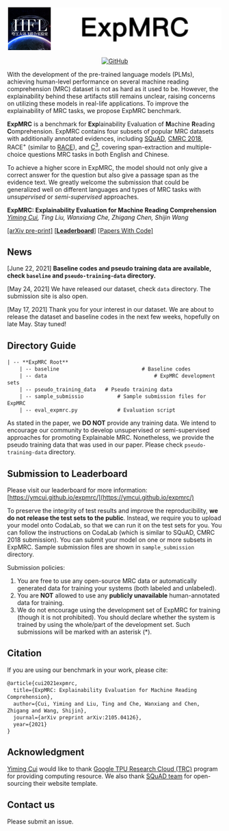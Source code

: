 <p align="center">
    <br>
    <img src="./banner.png" width="500"/>
    <br>
</p>
<p align="center">
    <a href="https://github.com/ymcui/expmrc/blob/master/LICENSE">
        <img alt="GitHub" src="https://img.shields.io/github/license/ymcui/expmrc.svg?color=blue&style=flat-square">
    </a>
</p>

With the development of the pre-trained language models (PLMs), achieving human-level performance on several machine reading comprehension (MRC) dataset is not as hard as it used to be. However, the explainability behind these artifacts still remains unclear, raising concerns on utilizing these models in real-life applications. To improve the explainability of MRC tasks, we propose ExpMRC benchmark. 

**ExpMRC** is a benchmark for **Exp**lainability Evaluation of **M**achine **R**eading **C**omprehension. ExpMRC contains four subsets of popular MRC datasets with additionally annotated evidences, including [SQuAD](https://www.aclweb.org/anthology/D16-1264/), [CMRC 2018](https://www.aclweb.org/anthology/D19-1600/), RACE<sup>+</sup> (similar to [RACE](https://www.aclweb.org/anthology/D17-1082/)), and [C<sup>3</sup>](https://www.aclweb.org/anthology/2020.tacl-1.10/), covering span-extraction and multiple-choice questions MRC tasks in both English and Chinese. 

To achieve a higher score in ExpMRC, the model should not only give a correct answer for the question but also give a passage span as the evidence text. We greatly welcome the submission that could be generalized well on different languages and types of MRC tasks with *unsupervised* or *semi-supervised* approaches.

**ExpMRC: Explainability Evaluation for Machine Reading Comprehension**  
*[Yiming Cui](https://ymcui.com), Ting Liu, Wanxiang Che, Zhigang Chen, Shijin Wang*

[[arXiv pre-print]](https://arxiv.org/abs/2105.04126) [[**Leaderboard**]](https://ymcui.github.io/expmrc/) [[Papers With Code]](https://paperswithcode.com/dataset/expmrc) 

## News

[June 22, 2021] **Baseline codes and pseudo training data are available, check `baseline` and `pseudo-training-data` directory.**

[May 24, 2021] We have released our dataset, check `data` directory. The submission site is also open.

[May 17, 2021] Thank you for your interest in our dataset. We are about to release the dataset and baseline codes in the next few weeks, hopefully on late May. Stay tuned!


## Directory Guide
```
| -- **ExpMRC Root**  
    | -- baseline							# Baseline codes  
    | -- data									# ExpMRC development sets  
    | -- pseudo_training_data	# Pseudo training data  
    | -- sample_submissio			# Sample submission files for ExpMRC  
    | -- eval_expmrc.py				# Evaluation script  
```

As stated in the paper, we **DO NOT** provide any training data. We intend to encourage our community to develop unsupervised or semi-supervised approaches for promoting Explainable MRC. Nonetheless, we provide the pseudo training data that was used in our paper. Please check `pseudo-training-data` directory.


## Submission to Leaderboard

Please visit our leaderboard for more information: [https://ymcui.github.io/expmrc/](https://ymcui.github.io/expmrc/)

To preserve the integrity of test results and improve the reproducibility, **we do not release the test sets to the public**. Instead, we require you to upload your model onto CodaLab, so that we can run it on the test sets for you. You can follow the instructions on CodaLab (which is similar to SQuAD, CMRC 2018 submission). You can submit your model on one or more subsets in ExpMRC.  Sample submission files are shown in `sample_submission` directory.

Submission policies:
1. You are free to use any open-source MRC data or automatically generated data for training your systems (both labeled and unlabeled).
2. You are **NOT** allowed to use any **publicly unavailable** human-annotated data for training.
3. We do not encourage using the development set of ExpMRC for training (though it is not prohibited). You should declare whether the system is trained by using the whole/part of the development set. Such submissions will be marked with an asterisk (*).


## Citation

If you are using our benchmark in your work, please cite:

```
@article{cui2021expmrc,
  title={ExpMRC: Explainability Evaluation for Machine Reading Comprehension},
  author={Cui, Yiming and Liu, Ting and Che, Wanxiang and Chen, Zhigang and Wang, Shijin},
  journal={arXiv preprint arXiv:2105.04126},
  year={2021}
}
```


## Acknowledgment

[Yiming Cui](https://ymcui.com) would like to thank [Google TPU Research Cloud (TRC)](https://g.co/tfrc) program for providing computing resource.
We also thank [SQuAD team](https://rajpurkar.github.io/SQuAD-explorer/) for open-sourcing their website template.


## Contact us

Please submit an issue.
